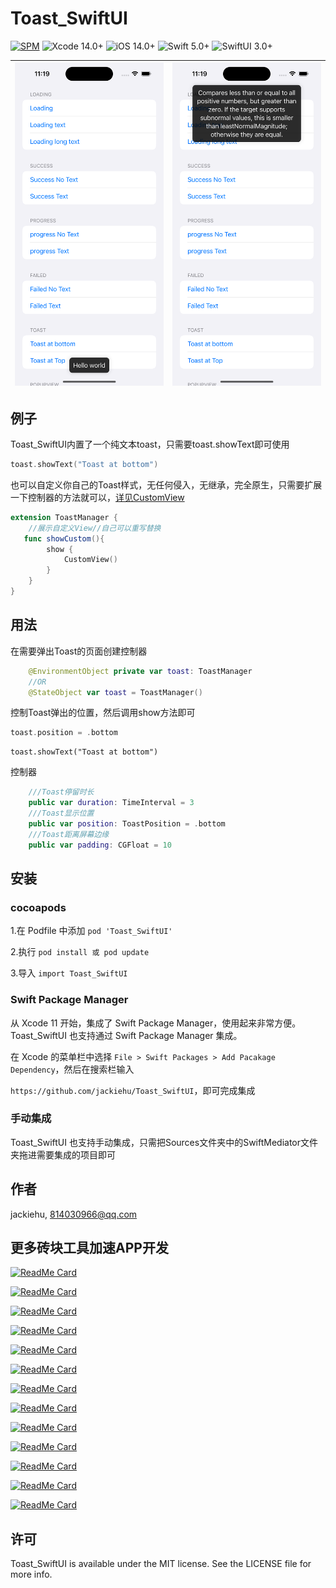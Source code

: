 # Toast_SwiftUI

[![SPM](https://img.shields.io/badge/SPM-supported-DE5C43.svg?style=flat)](https://swift.org/package-manager/)
![Xcode 14.0+](https://img.shields.io/badge/Xcode-14.0%2B-blue.svg)
![iOS 14.0+](https://img.shields.io/badge/iOS-14.0%2B-blue.svg)
![Swift 5.0+](https://img.shields.io/badge/Swift-5.0%2B-orange.svg)
![SwiftUI 3.0+](https://img.shields.io/badge/SwiftUI-3.0%2B-orange.svg)

| ![](Image/toast.png) | ![](Image/toast2.png) |
| -------------------- | --------------------- |



## 例子

Toast_SwiftUI内置了一个纯文本toast，只需要toast.showText即可使用

```swift
toast.showText("Toast at bottom")

```

也可以自定义你自己的Toast样式，无任何侵入，无继承，完全原生，只需要扩展一下控制器的方法就可以，[详见CustomView](https://github.com/jackiehu/Toast_SwiftUI/blob/main/Example/Toast_SwiftUI/CustomView.swift)

```swift
extension ToastManager {
    //展示自定义View//自己可以重写替换
   func showCustom(){
        show {
            CustomView()
        }
    }
}
```



## 用法

在需要弹出Toast的页面创建控制器

```swift
    @EnvironmentObject private var toast: ToastManager
    //OR
    @StateObject var toast = ToastManager()
```

控制Toast弹出的位置，然后调用show方法即可

```swift
toast.position = .bottom
```

```
toast.showText("Toast at bottom")
```

控制器

```swift
    ///Toast停留时长
    public var duration: TimeInterval = 3
    ///Toast显示位置
    public var position: ToastPosition = .bottom
    ///Toast距离屏幕边缘
    public var padding: CGFloat = 10
```




## 安装

### cocoapods

1.在 Podfile 中添加 `pod 'Toast_SwiftUI'`

2.执行 `pod install 或 pod update`

3.导入 `import Toast_SwiftUI`

### Swift Package Manager

从 Xcode 11 开始，集成了 Swift Package Manager，使用起来非常方便。Toast_SwiftUI 也支持通过 Swift Package Manager 集成。

在 Xcode 的菜单栏中选择 `File > Swift Packages > Add Pacakage Dependency`，然后在搜索栏输入

`https://github.com/jackiehu/Toast_SwiftUI`，即可完成集成

### 手动集成

Toast_SwiftUI 也支持手动集成，只需把Sources文件夹中的SwiftMediator文件夹拖进需要集成的项目即可


## 作者

jackiehu, 814030966@qq.com

## 更多砖块工具加速APP开发

[![ReadMe Card](https://github-readme-stats.vercel.app/api/pin/?username=jackiehu&repo=SwiftMediator&theme=radical&locale=cn)](https://github.com/jackiehu/SwiftMediator)

[![ReadMe Card](https://github-readme-stats.vercel.app/api/pin/?username=jackiehu&repo=SwiftBrick&theme=radical&locale=cn)](https://github.com/jackiehu/SwiftBrick)

[![ReadMe Card](https://github-readme-stats.vercel.app/api/pin/?username=jackiehu&repo=SwiftShow&theme=radical&locale=cn)](https://github.com/jackiehu/SwiftShow)

[![ReadMe Card](https://github-readme-stats.vercel.app/api/pin/?username=jackiehu&repo=SwiftLog&theme=radical&locale=cn)](https://github.com/jackiehu/SwiftLog)

[![ReadMe Card](https://github-readme-stats.vercel.app/api/pin/?username=jackiehu&repo=SwiftyForm&theme=radical&locale=cn)](https://github.com/jackiehu/SwiftyForm)

[![ReadMe Card](https://github-readme-stats.vercel.app/api/pin/?username=jackiehu&repo=SwiftEmptyData&theme=radical&locale=cn)](https://github.com/jackiehu/SwiftEmptyData)

[![ReadMe Card](https://github-readme-stats.vercel.app/api/pin/?username=jackiehu&repo=SwiftPageView&theme=radical&locale=cn)](https://github.com/jackiehu/SwiftPageView)

[![ReadMe Card](https://github-readme-stats.vercel.app/api/pin/?username=jackiehu&repo=JHTabBarController&theme=radical&locale=cn)](https://github.com/jackiehu/JHTabBarController)

[![ReadMe Card](https://github-readme-stats.vercel.app/api/pin/?username=jackiehu&repo=SwiftMesh&theme=radical&locale=cn)](https://github.com/jackiehu/SwiftMesh)

[![ReadMe Card](https://github-readme-stats.vercel.app/api/pin/?username=jackiehu&repo=SwiftNotification&theme=radical&locale=cn)](https://github.com/jackiehu/SwiftNotification)

[![ReadMe Card](https://github-readme-stats.vercel.app/api/pin/?username=jackiehu&repo=SwiftNetSwitch&theme=radical&locale=cn)](https://github.com/jackiehu/SwiftNetSwitch)

[![ReadMe Card](https://github-readme-stats.vercel.app/api/pin/?username=jackiehu&repo=SwiftButton&theme=radical&locale=cn)](https://github.com/jackiehu/SwiftButton)

[![ReadMe Card](https://github-readme-stats.vercel.app/api/pin/?username=jackiehu&repo=SwiftDatePicker&theme=radical&locale=cn)](https://github.com/jackiehu/SwiftDatePicker)


## 许可

Toast_SwiftUI is available under the MIT license. See the LICENSE file for more info.
